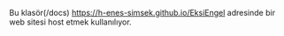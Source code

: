 Bu klasör(/docs) https://h-enes-simsek.github.io/EksiEngel adresinde bir web sitesi host etmek kullanılıyor.